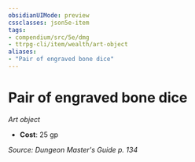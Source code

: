 ```yaml
---
obsidianUIMode: preview
cssclasses: json5e-item
tags:
- compendium/src/5e/dmg
- ttrpg-cli/item/wealth/art-object
aliases: 
- "Pair of engraved bone dice"
---
```

# Pair of engraved bone dice
*Art object*  

- **Cost**: 25 gp

*Source: Dungeon Master's Guide p. 134*